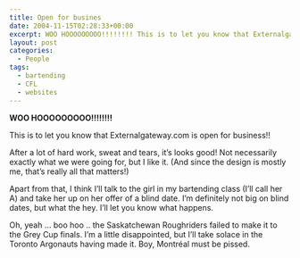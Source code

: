 ```yaml
---
title: Open for busines
date: 2004-11-15T02:28:33+00:00
excerpt: WOO HOOOOOOOOO!!!!!!!! This is to let you know that Externalgateway.com is open for business!!After a lot of hard work,
layout: post
categories:
  - People
tags:
  - bartending
  - CFL
  - websites
---
```

**WOO HOOOOOOOOO!!!!!!!!**

This is to let you know that Externalgateway.com is open for business!!

After a lot of hard work, sweat and tears, it&#8217;s looks good! Not necessarily exactly what we were going for, but I like it. (And since the design is mostly me, that&#8217;s really all that matters!)

Apart from that, I think I&#8217;ll talk to the girl in my bartending class (I&#8217;ll call her A) and take her up on her offer of a blind date. I&#8217;m definitely not big on blind dates, but what the hey. I&#8217;ll let you know what happens.

Oh, yeah &#8230; boo hoo .. the Saskatchewan Roughriders failed to make it to the Grey Cup finals. I&#8217;m a little disappointed, but I&#8217;ll take solace in the Toronto Argonauts having made it. Boy, Montréal must be pissed.